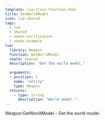 ```yaml
---
template: lua-class-function.html
title: GetWorldModel
icon: lua-shared
tags:
  - lua
  - shared
  - needs-verification
  - needs-example
lua:
  library: Weapon
  function: GetWorldModel
  realm: shared
  description: "Get the world model."
  
  arguments:
  - position: 1
    name: "entity"
    type: Weapon
  returns:
    - type: string
      description: "World model."
---
```


<div class="lua__search__keywords">
Weapon:GetWorldModel &#x2013; Get the world model.
</div>
